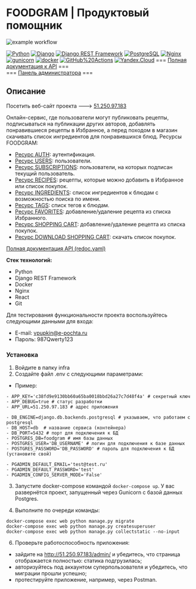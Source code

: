 # **FOODGRAM | Продуктовый помощник**
![example workflow](https://github.com/AATDev21/foodgram-project-react/actions/workflows/main.yml/badge.svg)  
  
[![Python](https://img.shields.io/badge/-Python-464646?style=flat-square&logo=Python)](https://www.python.org/)
[![Django](https://img.shields.io/badge/-Django-464646?style=flat-square&logo=Django)](https://www.djangoproject.com/)
[![Django REST Framework](https://img.shields.io/badge/-Django%20REST%20Framework-464646?style=flat-square&logo=Django%20REST%20Framework)](https://www.django-rest-framework.org/)
[![PostgreSQL](https://img.shields.io/badge/-PostgreSQL-464646?style=flat-square&logo=PostgreSQL)](https://www.postgresql.org/)
[![Nginx](https://img.shields.io/badge/-NGINX-464646?style=flat-square&logo=NGINX)](https://nginx.org/ru/)
[![gunicorn](https://img.shields.io/badge/-gunicorn-464646?style=flat-square&logo=gunicorn)](https://gunicorn.org/)
[![docker](https://img.shields.io/badge/-Docker-464646?style=flat-square&logo=docker)](https://www.docker.com/)
[![GitHub%20Actions](https://img.shields.io/badge/-GitHub%20Actions-464646?style=flat-square&logo=GitHub%20actions)](https://github.com/features/actions)
[![Yandex.Cloud](https://img.shields.io/badge/-Yandex.Cloud-464646?style=flat-square&logo=Yandex.Cloud)](https://cloud.yandex.ru/)
=== [Полная документация к API](https://51.250.97.183/api/docs/) ===  
=== [Панель администратора](https://51.250.97.183/admin/) ===
## **Описание**

Посетить веб-сайт проекта ---> [51.250.97.183](https://51.250.97.183)

Онлайн-сервис, где пользователи могут публиковать рецепты, подписываться на публикации других авторов, добавлять понравившиеся рецепты в Избранное, а перед походом в магазин скачивать список ингредиентов для понравившихся блюд. Ресурсы FOODGRAM:

+ [Ресурс AUTH](https://51.250.97.183/api/v1/auth/): аутентификация.
+ [Ресурс USERS](https://51.250.97.183/api/v1/users/): пользователи.
+ [Ресурс SUBSCRIPTIONS](https://51.250.97.183/api/v1/users/subscriptions/): пользователи, на которых подписан текущий пользователь.
+ [Ресурс RECIPES](https://51.250.97.183/api/v1/recipes/): рецепты, которые можно добавить в Избранное или список покупок.
+ [Ресурс INGREDIENTS](https://51.250.97.183/api/v1/ingredients/): список ингредиентов к блюдам с возможностью поиска по имени.
+ [Ресурс TAGS](https://51.250.97.183/api/v1/tags/): списк тегов к блюдам.
+ [Ресурс FAVORITES](https://51.250.97.183/api/v1/recipes/favorites/): добавление/удаление рецепта из списка Избранного.
+ [Ресурс SHOPPING CART](https://51.250.97.183/api/v1/recipes/shopping_cart/): добавление/удаление рецепта из списка покупок.
+ [Ресурс DOWNLOAD SHOPPING CART](https://51.250.97.183/api/v1/recipes/download_shopping_cart/): скачать список покупок.

[Полная документация API (redoc.yaml)](https://github.com/AATDev21/foodgram-project-react/blob/master/docs/redoc.html)

**Стек технологий:**
* Python
* Django REST Framework
* Docker
* Nginx
* React
* Git

Для тестирования функциональности проекта воспользуйтесь следующими данными для входа:
- E-mail: vpupkin@e-pochta.ru
- Пароль: 987Qwerty123

### Установка
1. Войдите в папку infra
2. Создайте файл .env c следующими параметрами:

- Пример:
```
- APP_KEY='c38fd9e9130bb60a65ba0018bbd26a27c7d48f4a' # секретный ключ
- APP_DEBUG=true # статус разработки
- APP_URL=51.250.97.183 # адрес приложения

- DB_ENGINE=django.db.backends.postgresql # указываем, что работаем с postgresql
- DB_HOST=db  # название сервиса (контейнера)
- DB_PORT=5432 # порт для подключения к БД
- POSTGRES_DB=foodgram # имя базы данных
- POSTGRES_USER='DB_USERNAME' # логин для подключения к базе данных
- POSTGRES_PASSWORD='DB_PASSWORD' # пароль для подключения к БД (установите свой)

- PGADMIN_DEFAULT_EMAIL='test@test.ru'
- PGADMIN_DEFAULT_PASSWORD='test'
- PGADMIN_CONFIG_SERVER_MODE='False'
```
3. Запустите docker-compose командой ```docker-compose up```. У вас развернётся проект, запущенный через Gunicorn с базой данных Postgres.

5. Выполните по очереди команды:
```
docker-compose exec web python manage.py migrate
docker-compose exec web python manage.py createsuperuser
docker-compose exec web python manage.py collectstatic --no-input
```
6. Проверьте работоспособность приложения:
- зайдите на http://51.250.97.183/admin/ и убедитесь, что страница отображается полностью: статика подгрузилась;
- авторизуйтесь под аккаунтом суперпользователя и убедитесь, что миграции прошли успешно;
- протестируйте приложение, например, через Postman.

